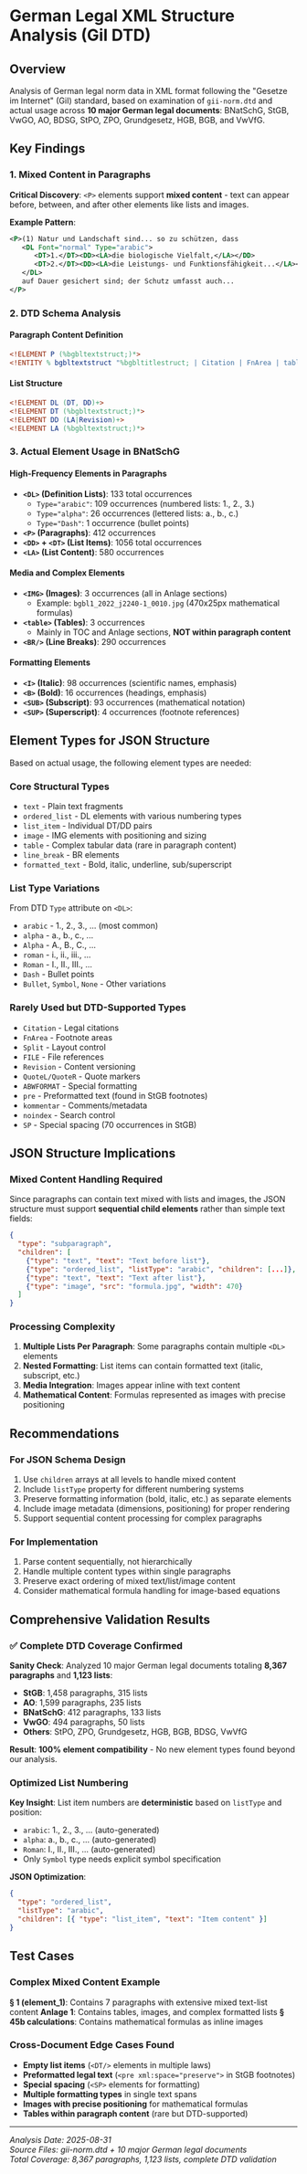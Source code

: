 # German Legal XML Structure Analysis (GiI DTD)

## Overview

Analysis of German legal norm data in XML format following the "Gesetze im Internet" (GiI) standard, based on examination of `gii-norm.dtd` and actual usage across **10 major German legal documents**: BNatSchG, StGB, VwGO, AO, BDSG, StPO, ZPO, Grundgesetz, HGB, BGB, and VwVfG.

## Key Findings

### 1. Mixed Content in Paragraphs

**Critical Discovery**: `<P>` elements support **mixed content** - text can appear before, between, and after other elements like lists and images.

**Example Pattern**:

```xml
<P>(1) Natur und Landschaft sind... so zu schützen, dass
   <DL Font="normal" Type="arabic">
      <DT>1.</DT><DD><LA>die biologische Vielfalt,</LA></DD>
      <DT>2.</DT><DD><LA>die Leistungs- und Funktionsfähigkeit...</LA></DD>
   </DL>
   auf Dauer gesichert sind; der Schutz umfasst auch...
</P>
```

### 2. DTD Schema Analysis

#### Paragraph Content Definition

```dtd
<!ELEMENT P (%bgbltextstruct;)*>
<!ENTITY % bgbltextstruct "%bgbltitlestruct; | Citation | FnArea | table | DL | Split | IMG | FILE | Revision | pre | kommentar | QuoteL | QuoteR | ABWFORMAT">
```

#### List Structure

```dtd
<!ELEMENT DL (DT, DD)+>
<!ELEMENT DT (%bgbltextstruct;)*>
<!ELEMENT DD (LA|Revision)+>
<!ELEMENT LA (%bgbltextstruct;)*>
```

### 3. Actual Element Usage in BNatSchG

#### High-Frequency Elements in Paragraphs

- **`<DL>` (Definition Lists)**: 133 total occurrences
  - `Type="arabic"`: 109 occurrences (numbered lists: 1., 2., 3.)
  - `Type="alpha"`: 26 occurrences (lettered lists: a., b., c.)
  - `Type="Dash"`: 1 occurrence (bullet points)
- **`<P>` (Paragraphs)**: 412 occurrences
- **`<DD>` + `<DT>` (List Items)**: 1056 total occurrences
- **`<LA>` (List Content)**: 580 occurrences

#### Media and Complex Elements

- **`<IMG>` (Images)**: 3 occurrences (all in Anlage sections)
  - Example: `bgbl1_2022_j2240-1_0010.jpg` (470x25px mathematical formulas)
- **`<table>` (Tables)**: 3 occurrences
  - Mainly in TOC and Anlage sections, **NOT within paragraph content**
- **`<BR/>` (Line Breaks)**: 290 occurrences

#### Formatting Elements

- **`<I>` (Italic)**: 98 occurrences (scientific names, emphasis)
- **`<B>` (Bold)**: 16 occurrences (headings, emphasis)
- **`<SUB>` (Subscript)**: 93 occurrences (mathematical notation)
- **`<SUP>` (Superscript)**: 4 occurrences (footnote references)

## Element Types for JSON Structure

Based on actual usage, the following element types are needed:

### Core Structural Types

- `text` - Plain text fragments
- `ordered_list` - DL elements with various numbering types
- `list_item` - Individual DT/DD pairs
- `image` - IMG elements with positioning and sizing
- `table` - Complex tabular data (rare in paragraph content)
- `line_break` - BR elements
- `formatted_text` - Bold, italic, underline, sub/superscript

### List Type Variations

From DTD `Type` attribute on `<DL>`:

- `arabic` - 1., 2., 3., ... (most common)
- `alpha` - a., b., c., ...
- `Alpha` - A., B., C., ...
- `roman` - i., ii., iii., ...
- `Roman` - I., II., III., ...
- `Dash` - Bullet points
- `Bullet`, `Symbol`, `None` - Other variations

### Rarely Used but DTD-Supported Types

- `Citation` - Legal citations
- `FnArea` - Footnote areas
- `Split` - Layout control
- `FILE` - File references
- `Revision` - Content versioning
- `QuoteL/QuoteR` - Quote markers
- `ABWFORMAT` - Special formatting
- `pre` - Preformatted text (found in StGB footnotes)
- `kommentar` - Comments/metadata
- `noindex` - Search control
- `SP` - Special spacing (70 occurrences in StGB)

## JSON Structure Implications

### Mixed Content Handling Required

Since paragraphs can contain text mixed with lists and images, the JSON structure must support **sequential child elements** rather than simple text fields:

```json
{
  "type": "subparagraph",
  "children": [
    {"type": "text", "text": "Text before list"},
    {"type": "ordered_list", "listType": "arabic", "children": [...]},
    {"type": "text", "text": "Text after list"},
    {"type": "image", "src": "formula.jpg", "width": 470}
  ]
}
```

### Processing Complexity

1. **Multiple Lists Per Paragraph**: Some paragraphs contain multiple `<DL>` elements
2. **Nested Formatting**: List items can contain formatted text (italic, subscript, etc.)
3. **Media Integration**: Images appear inline with text content
4. **Mathematical Content**: Formulas represented as images with precise positioning

## Recommendations

### For JSON Schema Design

1. Use `children` arrays at all levels to handle mixed content
2. Include `listType` property for different numbering systems
3. Preserve formatting information (bold, italic, etc.) as separate elements
4. Include image metadata (dimensions, positioning) for proper rendering
5. Support sequential content processing for complex paragraphs

### For Implementation

1. Parse content sequentially, not hierarchically
2. Handle multiple content types within single paragraphs
3. Preserve exact ordering of mixed text/list/image content
4. Consider mathematical formula handling for image-based equations

## Comprehensive Validation Results

### **✅ Complete DTD Coverage Confirmed**

**Sanity Check**: Analyzed 10 major German legal documents totaling **8,367 paragraphs** and **1,123 lists**:

- **StGB**: 1,458 paragraphs, 315 lists
- **AO**: 1,599 paragraphs, 235 lists
- **BNatSchG**: 412 paragraphs, 133 lists
- **VwGO**: 494 paragraphs, 50 lists
- **Others**: StPO, ZPO, Grundgesetz, HGB, BGB, BDSG, VwVfG

**Result**: **100% element compatibility** - No new element types found beyond our analysis.

### **Optimized List Numbering**

**Key Insight**: List item numbers are **deterministic** based on `listType` and position:

- `arabic`: 1., 2., 3., ... (auto-generated)
- `alpha`: a., b., c., ... (auto-generated)
- `Roman`: I., II., III., ... (auto-generated)
- Only `Symbol` type needs explicit symbol specification

**JSON Optimization**:

```json
{
  "type": "ordered_list",
  "listType": "arabic",
  "children": [{ "type": "list_item", "text": "Item content" }]
}
```

## Test Cases

### Complex Mixed Content Example

**§ 1 (element_1)**: Contains 7 paragraphs with extensive mixed text-list content
**Anlage 1**: Contains tables, images, and complex formatted lists
**§ 45b calculations**: Contains mathematical formulas as inline images

### Cross-Document Edge Cases Found

- **Empty list items** (`<DT/>` elements in multiple laws)
- **Preformatted legal text** (`<pre xml:space="preserve">` in StGB footnotes)
- **Special spacing** (`<SP>` elements for formatting)
- **Multiple formatting types** in single text spans
- **Images with precise positioning** for mathematical formulas
- **Tables within paragraph content** (rare but DTD-supported)

---

_Analysis Date: 2025-08-31_  
_Source Files: gii-norm.dtd + 10 major German legal documents_  
_Total Coverage: 8,367 paragraphs, 1,123 lists, complete DTD validation_
